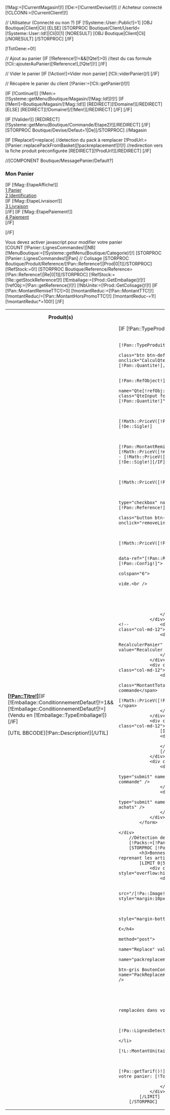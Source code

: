 [!Mag:=[!CurrentMagasin!]!]
[!De:=[!CurrentDevise!]!]
// Acheteur connecté
[!CLCONN:=[!CurrentClient!]!]

// Utilisateur (Connecté ou non ?)
[IF [!Systeme::User::Public!]=1]
	[OBJ Boutique|Client|Cli]
[ELSE]
	[STORPROC Boutique/Client/UserId=[!Systeme::User::Id!]|Cli|0|1]
		[NORESULT]
			[OBJ Boutique|Client|Cli]
		[/NORESULT]
	[/STORPROC]
[/IF]

[!TotGene:=0!]

// Ajout au panier
[IF [!Reference!]!=&&[!Qte!]>0]
	//test du cas formule
	[!Cli::ajouterAuPanier([!Reference!],[!Qte!])!]
[/IF]

// Vider le panier
[IF [!Action!]=Vider mon panier]
	[!Cli::viderPanier()!]
[/IF]

// Récupère le panier du client
[!Panier:=[!Cli::getPanier()!]!]

[IF [!Continue!]]
	[!Men:=[!Systeme::getMenu(Boutique/Magasin/[!Mag::Id!])!]!]
	[IF [!Men!]=Boutique/Magasin/[!Mag::Id!]]
		[REDIRECT][!Domaine!][/REDIRECT]
	[ELSE]
		[REDIRECT][!Domaine!]/[!Men!][/REDIRECT]
	[/IF]
[/IF]

[IF [!Valider!]]
	[REDIRECT][!Systeme::getMenu(Boutique/Commande/Etape2)!][/REDIRECT]
[/IF]
[STORPROC Boutique/Devise/Defaut=1|De][/STORPROC]
//Magasin

[IF [!Replace!]=replace]
	//detection du pack à remplacer
	[!ProdUrl:=[!Panier::replacePackFromBasket([!packreplacement!])!]!]
	//redirection vers la fiche produit préconfigurée
	[REDIRECT][!ProdUrl!][/REDIRECT]
[/IF]

//[COMPONENT Boutique/MessagePanier/Default?]
<div class="block">
    <h3 class="title_block">Mon Panier</h3>
[IF [!Mag::EtapeAffiche!]]
	<div class="EtapesCommande row">
		<div class="col-md-3 FondStep1Active"><a href="/[!Systeme::getMenu(Boutique/Commande/Etape1)!]" class="btn btn-primary btn-block"><span class="badge badge-warning">1</span> Panier</a></div>
		<div class="col-md-3 FondStep2"><a href="#nogo" class=" btn btn-warning btn-block"><span class="badge badge-success">2</span> Identification</a></div>
		[IF [!Mag::EtapeLivraison!]]<div class="col-md-3 FondStep3"><a href="#nogo" class=" btn btn-warning btn-block "><span class="badge badge-success">3</span> Livraison</a></div>[/IF]
		[IF [!Mag::EtapePaiement!]]<div class="col-md-3 FondStep4"><a href="#nogo" class=" btn btn-warning btn-block "><span class="badge badge-success">4</span> Paiement</a></div>[/IF]
	</div>

[/IF]
    <noscript><div id="javascriptehoh">Vous devez activer javascript pour modifier votre panier</div></noscript>
    <div class="block_content">
        [COUNT [!Panier::LignesCommandes!]|NB]
            <form action ="/[!Lien!]" name="Commande" method="post" >
                <div class="table-responsive">
                    <table class="table table-bordered table-hover">
                        <tr>
                            <th class="gauche">Produit(s)</th>
                            <th >Quantité</th>
                            <th >Prix initial</th>
                            <th >Réduction</th>
                            <th >Prix à payer</th>
                            <th class="SupprimerItem">Supprimer<br />cet article</th>
                        </tr>
                        [!MenuBoutique:=[!Systeme::getMenu(Boutique/Categorie)!]!]
                        [STORPROC [!Panier::LignesCommandes!]|Pan]
                            // Colisage
                            [STORPROC Boutique/Produit/Reference/[!Pan::Reference!]|Prod|0|1][/STORPROC]
                            [!RefStock:=0!]
                            [STORPROC Boutique/Reference/Reference=[!Pan::Reference!]|Re|0|1][/STORPROC]
                            [!RefStock:=[!Re::getStockReference!]!]
                            [!Emballage:=[!Prod::GetEmballage()!]!]
                            [!refObj:=[!Pan::getReference()!]!]
                            [!NbUnite:=[!Prod::GetColisage()!]!]
                            [IF [!Pan::MontantRemiseTTC!]>0]
                                [!montantReduc:=[!Pan::MontantTTC!]!]
                                [!montantReduc/=[!Pan::MontantHorsPromoTTC!]!]
                                [!montantReduc-=1!]
                                [!montantReduc*=100!]
                            [/IF]
                            <tr class="ReferenceLine" data-ref="[!Pan::Reference!]" data-conf="[!Pan::Config!]">
                                <td class="gauche"  >
                                    <a href="[!Prod::getUrl!]"><strong>[!Pan::Titre!]</strong></a>[IF [!Emballage::ConditionnementDefaut!]!=1&&[!Emballage::ConditionnementDefaut!]!=](Vendu en [!Emballage::TypeEmballage!])[/IF]
                                    <p>[UTIL BBCODE][!Pan::Description!][/UTIL]</p>
                                </td>
                                <td >
                                    [IF [!Pan::TypeProduit!]<4]
                                    <input type="button" class="btn btn-default pull-left" value="-" onclick="CalculQte(-[!NbUnite!],[!Pan::Quantite!],'[!refObj::Reference!]');" />
                                    [/IF]

                                    [IF [!Pan::TypeProduit!]<4]
                                    <input type="button" class="btn btn-default pull-right"  value="+" onclick="CalculQte([!NbUnite!],[!Pan::Quantite!],'[!refObj::Reference!]');">
                                    [/IF]
                                        [!refObj:=[!Pan::RefObject!]!]
                                        <input name="Qte[!refObj::Id!]" id="Qte[!refObj::Id!]" class="QteInput form-control" value="[!Pan::Quantite!]"  readonly="readonly" >
                                </td>
                                <td class="PrixInitial">
                                    [!Math::PriceV([!Pan::MontantHorsPromoTTC!])!] [!De::Sigle!]
                                </td>
                                <td >
                                    [IF [!Pan::MontantRemiseTTC!]>0][!Math::PriceV([!montantReduc!])!] %<br /> soit <br /> - [!Math::PriceV([!Pan::MontantRemiseTTC!])!] [!De::Sigle!][/IF]
                                </td>
                                <td class="PrixFinal">
                                    [!Math::PriceV([!Pan::MontantTTC!])!]  [!De::Sigle!]
                                </td>
                                <td   >
                                    //<input type="checkbox" name="Sup[]" value="[!Pan::Reference!]" class="Panier_Supr" />
                                    <a href="#nogo" class="button btn-protector btn-block" onclick="removeLine('[!refObj::Reference!]')">Supp</a>
                                </td>
                            </tr>
                            [!TotGene+=[!Math::PriceV([!Pan::MontantTTC!])!]!]
                            [NORESULT]
                            <tr class="ReferenceLine" data-ref="[!Pan::Reference!]" data-conf="[!Pan::Config!]">
                                <td class="gauche"  colspan="6">
                                    Votre panier est vide.<br />
                                </td>
                            </tr>

                            [/NORESULT]
                        [/STORPROC]
                    </table>
                </div>
    <!--			<div class="row LigneBoutons"><div class="col-md-12">
                    <div class="pull-right">
                        <input class="btn btn-grisfonce RecalculerPanier" type="submit" name="Recalcul" value="Recalculer le panier" />
                    </div>
                </div></div> -->
                <div class="row LigneBoutons"><div class="col-md-12">
                    <div class="pull-right Total">
                        <span class="MontantTotalCmde">Montant de votre commande</span>
                        <span class="MontantTotalTTC">[!Math::PriceV([!Panier::MontantTTC!])!] [!De::Sigle!]</span>
                    </div>
                </div></div>
                <div class="row LigneBoutons"><div class="col-md-12">
                    [IF [!Mag::TexteLivraison!]!=]
                    <div class="TotalNotLines">
                        [!Mag::TexteLivraison!]
                    </div>
                    [/IF]
                </div></div>
                <div class="row LigneBoutons">
                    <div class="col-md-3 col-md-offset-6">
                        <input class="btn btn-primary" type="submit" name="Valider" value="Je valide ma commande" />
                    </div>
                    <div class="col-md-3">
                        <input class="btn btn-warning" type="submit" name="Continue" value="Continuer mes achats" />
                    </div>
                </div>
            </form>

    </div>
        //Détection des packs
        [!Packs:=[!Panier::detectionPacks()!]!]
        [STORPROC [!Packs!]|Pa]
            <h3>Bonnes affaires ! Propositions de packs reprenant les articles de votre commande</h3>
            [LIMIT 0|5]
                <div class="well" style="overflow:hidden;">
                    <div class="row">
                        <div class="col-md-3">
                            <img src="/[!Pa::Image!].mini.200x200.jpg" style="margin:10px;"/>
                        </div>
                        <div class="col-md-9">
                            <div class="pull-right" style="margin-bottom:30px;">
                                <h4>[!Pa::getTarif()!] €</h4>
                                <form action="" method="post">
                                    <input type="hidden" name="Replace" value="replace" />
                                    <input type="hidden" name="packreplacement" value="[!Pa::Id!]" />
                                    <input class="btn btn-gris BoutonContinuer" type="submit" name="PackReplacement" value="Utiliser cette formule" />
                                </form>
                            </div>
                            <h4>[!Pa::Nom!]</h4>
                            <p>[!Pa::Description!]</p>
                        //	<b>Produits qui seront remplacées dans votre panier:</b>
                        //	<ul>
                        //	[!TotalTTC:=0!]
                        //	[STORPROC [!Pa::LignesDetection!]|L]
                        //		<li><b>[!L::Titre!]</b></li>
                        //		[!TotalTTC+=[!L::MontantUnitaireTTC!]!]
                        //	[/STORPROC]
                        //	</ul>
                        //	<b [IF [!TotalTTC!]>[!Pa::getTarif()!]]style="color:red;"[/IF]>Total dans votre panier: [!TotalTTC!] €</b>
                        </div>
                    </div>
                </div>
            [/LIMIT]
        [/STORPROC]
</div>
<script type="text/javascript">
	function CalculQte(PlusMoins,qte,ref) {
		//envoi de la quantité en requete ajax.
		$.ajax({
			type: "GET",
			url: "/Boutique/Commande/getPanier.json",
			data: {
				Qte:PlusMoins,
				Reference:ref
			},
			contentType: "application/json; charset=utf-8",
			dataType: "json"
			
		}).success(function(msg){
			  refreshPanier(msg);
		}).fail(function(msg){
			toastr.error('Une erreur est survenue pendant la modification du panier. veuillez vérifier votre connexion internet ou contactez l\'administrateur.');
		});
	}
	function removeLine(ref) {
		//envoi de la quantité en requete ajax.
		$.ajax({
			type: "GET",
			url: "/Boutique/Commande/getPanier.json",
			data: {
				Sup:[ref]
			},
			contentType: "application/json; charset=utf-8",
			dataType: "json",
			success:function(msg){
			  refreshPanier(msg);
			}
		}).fail(function(msg){
			toastr.error('Une erreur est survenue pendant la modification du panier. veuillez vérifier votre connexion internet ou contactez l\'administrateur.');
		});
	}
	function  refreshPanier(json) {
		if (json.success) toastr.success(json.success);
		if (json.error) toastr.success(json.error);
		switch (json.action){
			case "supprime":
				//on compmare la liste des produits avec la liste retournée
				$('tr.ReferenceLine').each(function (index,item){
					var exists = false;
					for (var i in json.panier) {
						console.log('modification de la ligne ...'+index);
						if (json.panier[i].ref==$(item).attr('data-ref')&&json.panier[i].conf==$(item).attr('data-conf')) {
							exists=true;
						}
					}
					if (!exists) {
						//alors suppression de la ligne
						$(item).remove();
					}
				});
			break;
			case "vider":
				//on vidde le panier
				$('tr.ReferenceLine').each(function (index,item){
					$(item).remove();
				});
			break;
			case "ajout":
				//on modifie toute la ligne
				$('tr.ReferenceLine').each(function (index,item){
					for (var i in json.panier) {
						if (json.panier[i].ref==$(item).attr('data-ref')&&json.panier[i].conf==$(item).attr('data-conf')) {
							console.log('modification de la ligne ...'+index);
							//modification de la quantité
							$(item).find('.QteInput').val(json.panier[i].quantite);
							//modification montant initial
							$(item).find('.PrixInitial').html(json.panier[i].topay);
							//modification du prix à payer
							$(item).find('.PrixFinal').html(json.panier[i].topay);
						}
					}
				});
			break;
		}
		//modification du total
		$('.MontantTotalTTC').html(json.total);
		//modification du panier
		console.log(json);
	}
</script>